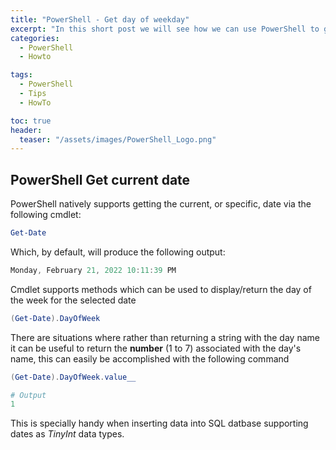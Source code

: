 ```yaml
---
title: "PowerShell - Get day of weekday"
excerpt: "In this short post we will see how we can use PowerShell to get an integer representing the number associated with the day of the week for the current date."
categories:
  - PowerShell
  - Howto

tags:
  - PowerShell
  - Tips
  - HowTo

toc: true
header:
  teaser: "/assets/images/PowerShell_Logo.png"
---
```


## PowerShell Get current date

PowerShell natively supports getting the current, or specific, date via the following cmdlet:

```powershell
Get-Date
```
Which, by default, will produce the following output:

```powershell
Monday, February 21, 2022 10:11:39 PM
```

Cmdlet supports methods which can be used to display/return the day of the week for the selected date

```powershell
(Get-Date).DayOfWeek
```

There are situations where rather than returning a string with the day name it can be useful to return the **number** (1 to 7) associated with the day's name, this can easily be accomplished with the following command

```powershell
(Get-Date).DayOfWeek.value__

# Output
1
```

This is specially handy when inserting data into SQL datbase supporting dates as *TinyInt* data types.
